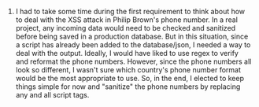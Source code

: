 [comment]: # (Please write any notes / comments you have here.)

1) I had to take some time during the first requirement to think about how to deal with the XSS attack in Philip Brown's phone number. In a real project, any incoming data would need to be checked and sanitized before being saved in a production database. But in this situation, since a script has already been added to the database/json, I needed a way to deal with the output. Ideally, I would have liked to use regex to verify and reformat the phone numbers. However, since the phone numbers all look so different, I wasn't sure which country's phone number format would be the most appropriate to use. So, in the end, I elected to keep things simple for now and "sanitize" the phone numbers by replacing any and all script tags.
